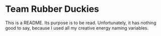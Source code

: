 # Team Rubber Duckies

This is a README. Its purpose is to be read. Unfortunately, it has nothing
good to say, because I used all my creative energy naming variables.
